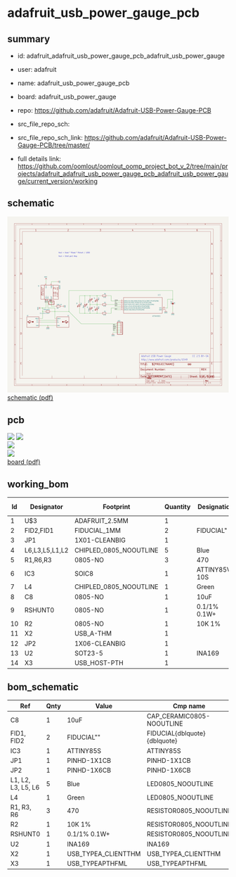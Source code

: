# adafruit_usb_power_gauge_pcb
 
## summary 
* id: adafruit_adafruit_usb_power_gauge_pcb_adafruit_usb_power_gauge
* user: adafruit
* name: adafruit_usb_power_gauge_pcb
* board: adafruit_usb_power_gauge
* repo: https://github.com/adafruit/Adafruit-USB-Power-Gauge-PCB



* src_file_repo_sch: 
* src_file_repo_sch_link: https://github.com/adafruit/Adafruit-USB-Power-Gauge-PCB/tree/master/
* full details link: https://github.com/oomlout/oomlout_oomp_project_bot_v_2/tree/main/projects/adafruit_adafruit_usb_power_gauge_pcb_adafruit_usb_power_gauge/current_version/working  

## schematic  
![](working_schematic_600.png)  
[schematic (pdf)](working_schematic.pdf) 






















## pcb  
![](working_3d_600.png) 
![](working_3d_front_600.png)  
![](working_3d_back_600.png)  
![](working_600.png)  
[board (pdf)](working.pdf)  

## working_bom
| Id | Designator | Footprint | Quantity | Designation | Supplier and ref |  | None | 
| --- | --- | --- | --- | --- | --- | --- | --- | 
| 1 | U$3 | ADAFRUIT_2.5MM | 1 |  |  |  | [''] | 
| 2 | FID2,FID1 | FIDUCIAL_1MM | 2 | FIDUCIAL" |  |  | [''] | 
| 3 | JP1 | 1X01-CLEANBIG | 1 |  |  |  | [''] | 
| 4 | L6,L3,L5,L1,L2 | CHIPLED_0805_NOOUTLINE | 5 | Blue |  |  | [''] | 
| 5 | R1,R6,R3 | 0805-NO | 3 | 470 |  |  | [''] | 
| 6 | IC3 | SOIC8 | 1 | ATTINY85V-10S |  |  | [''] | 
| 7 | L4 | CHIPLED_0805_NOOUTLINE | 1 | Green |  |  | [''] | 
| 8 | C8 | 0805-NO | 1 | 10uF |  |  | [''] | 
| 9 | RSHUNT0 | 0805-NO | 1 | 0.1/1% 0.1W+ |  |  | [''] | 
| 10 | R2 | 0805-NO | 1 | 10K 1% |  |  | [''] | 
| 11 | X2 | USB_A-THM | 1 |  |  |  | [''] | 
| 12 | JP2 | 1X06-CLEANBIG | 1 |  |  |  | [''] | 
| 13 | U2 | SOT23-5 | 1 | INA169 |  |  | [''] | 
| 14 | X3 | USB_HOST-PTH | 1 |  |  |  | [''] | 


## bom_schematic
| Ref | Qnty | Value | Cmp name | Footprint | Description | Vendor | DNP | 
| --- | --- | --- | --- | --- | --- | --- | --- | 
| C8 | 1 | 10uF | CAP_CERAMIC0805-NOOUTLINE | working:0805-NO |  |  |  | 
| FID1, FID2 | 2 | FIDUCIAL"" | FIDUCIAL{dblquote}{dblquote} | working:FIDUCIAL_1MM |  |  |  | 
| IC3 | 1 | ATTINY85S | ATTINY85S | working:SOIC8 |  |  |  | 
| JP1 | 1 | PINHD-1X1CB | PINHD-1X1CB | working:1X01-CLEANBIG |  |  |  | 
| JP2 | 1 | PINHD-1X6CB | PINHD-1X6CB | working:1X06-CLEANBIG |  |  |  | 
| L1, L2, L3, L5, L6 | 5 | Blue | LED0805_NOOUTLINE | working:CHIPLED_0805_NOOUTLINE |  |  |  | 
| L4 | 1 | Green | LED0805_NOOUTLINE | working:CHIPLED_0805_NOOUTLINE |  |  |  | 
| R1, R3, R6 | 3 | 470 | RESISTOR0805_NOOUTLINE | working:0805-NO |  |  |  | 
| R2 | 1 | 10K 1% | RESISTOR0805_NOOUTLINE | working:0805-NO |  |  |  | 
| RSHUNT0 | 1 | 0.1/1% 0.1W+ | RESISTOR0805_NOOUTLINE | working:0805-NO |  |  |  | 
| U2 | 1 | INA169 | INA169 | working:SOT23-5 |  |  |  | 
| X2 | 1 | USB_TYPEA_CLIENTTHM | USB_TYPEA_CLIENTTHM | working:USB_A-THM |  |  |  | 
| X3 | 1 | USB_TYPEAPTHFML | USB_TYPEAPTHFML | working:USB_HOST-PTH |  |  |  | 



